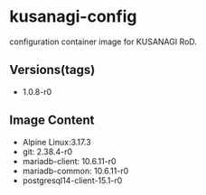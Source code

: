 # kusanagi-config

configuration container image for KUSANAGI RoD.

## Versions(tags)
- 1.0.8-r0

## Image Content
- Alpine Linux:3.17.3
- git: 2.38.4-r0
- mariadb-client: 10.6.11-r0
- mariadb-common: 10.6.11-r0
- postgresql14-client-15.1-r0

